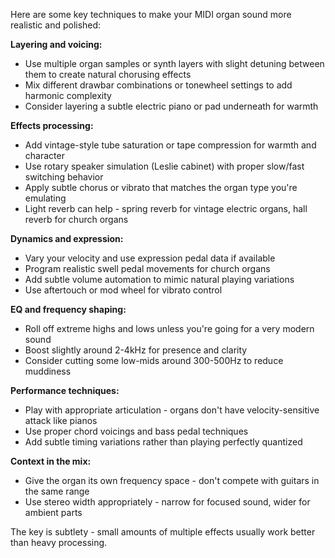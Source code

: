 Here are some key techniques to make your MIDI organ sound more realistic and polished:

**Layering and voicing:**
- Use multiple organ samples or synth layers with slight detuning between them to create natural chorusing effects
- Mix different drawbar combinations or tonewheel settings to add harmonic complexity
- Consider layering a subtle electric piano or pad underneath for warmth

**Effects processing:**
- Add vintage-style tube saturation or tape compression for warmth and character
- Use rotary speaker simulation (Leslie cabinet) with proper slow/fast switching behavior
- Apply subtle chorus or vibrato that matches the organ type you're emulating
- Light reverb can help - spring reverb for vintage electric organs, hall reverb for church organs

**Dynamics and expression:**
- Vary your velocity and use expression pedal data if available
- Program realistic swell pedal movements for church organs
- Add subtle volume automation to mimic natural playing variations
- Use aftertouch or mod wheel for vibrato control

**EQ and frequency shaping:**
- Roll off extreme highs and lows unless you're going for a very modern sound
- Boost slightly around 2-4kHz for presence and clarity
- Consider cutting some low-mids around 300-500Hz to reduce muddiness

**Performance techniques:**
- Play with appropriate articulation - organs don't have velocity-sensitive attack like pianos
- Use proper chord voicings and bass pedal techniques
- Add subtle timing variations rather than playing perfectly quantized

**Context in the mix:**
- Give the organ its own frequency space - don't compete with guitars in the same range
- Use stereo width appropriately - narrow for focused sound, wider for ambient parts

The key is subtlety - small amounts of multiple effects usually work better than heavy processing.
